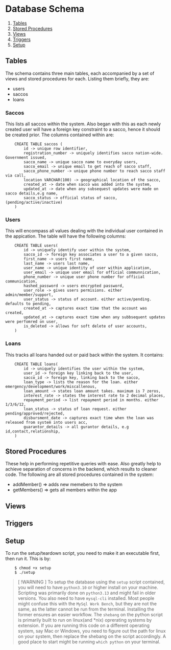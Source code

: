 # Database Schema

1. [Tables](##tables)
2. [Stored Procedures](##stored-procedures)
3. [Views](##views)
4. [Triggers](##triggers)
5. [Setup](##setup)

## Tables

The schema contains three main tables, each accompanied by a set of views and stored procedures for each. Listing them briefly, they are:
- users
- saccos
- loans

### Saccos

This lists all saccos within the system. Also began with this as each newly created user will have a foreign key constraint to a sacco, hence it should be created prior. The columns contained within are:
```
    CREATE TABLE saccos (
        id -> unique row identifier,
        registration_number -> uniquely identifies sacco nation-wide. Government issued,
        sacco_name -> unique sacco name to everyday users,
        sacco_email -> unique email to get reach of sacco staff,
        sacco_phone_number -> unique phone number to reach sacco staff via call,
        location VARCHAR(100) -> geographical location of the sacco,
        created_at -> date when sacco was added into the system,
        updated_at -> date when any subsequest updates were made on sacco details,e.g name,
        sacco_status -> official status of sacco,(pending/active/inactive)
    )
```
### Users

This will encompass all values dealing with the individual user contained in the appication. The table will have the following columns:
```
    CREATE TABLE users(
        id -> uniquely identify user within the system,
        sacco_id -> foreign key associates a user to a given sacco,
        first_name -> users first name,
        last_name -> users last name,
        user_name -> unique identity of user within application,
        user_email -> unique user email for official communnication,
        phone_number -> unique user phone number for official communication,
        hashed_password -> users encrypted password,
        user_role -> gives users permisions. either admin/member/support,
        user_status -> status of account. either active/pending. defaults to pending,
        created_at -> captures exact time that the account was created,
        updated_at -> captures exact time when any subbsequent updates were perfomred on user,
        is_deleted -> allows for soft delete of user accounts,
    )
```

### Loans

This tracks all loans handed out or paid back within the system. It contains:

```
    CREATE TABLE loans(
        id -> uniquely identifies the user within the system,
        user_id -> foreign key linking back to the user,
        sacco_id -> foreign key, linking back to the sacco,
        loan_type -> lists the reason for the loan. either emergency/development/work/miscallenous,
        loan_amount -> states loan amount takes. maximum is 7 zeros,
        interest_rate -> states the interest rate to 2 decimal places,
        repayment_period -> list repayment period in months. either 1/3/6/12,
        loan_status -> status of loan request. either pending/approved/rejected,
        disbursment_date -> captures exact time when the loan was released from system into users acc,
        guarantor_details -> all gurantor details, e.g id,contact,relationship,
    )
```


## Stored Procedures

These help in performing repetitive queries with ease. Also greatly help to achieve separation of concerns in the backend, which results to cleaner code. The following are all stored procedures contained in the system:

- addMember() => adds new memebers to the system
- getMembers() => gets all members within the app

## Views
## Triggers
## Setup

To run the setup/teardown script, you need to make it an executable first, then run it. This is by:
```
    $ chmod +x setup
    $ ./setup
```

> [ !WARNING ]
> To setup the database using the `setup` script contained, you will need to have `python3.10` or higher install on your machine. Scripting was primarily done on `python3.13` and might fail in older versions.
> You also need to have `mysql-cli` installed. Most people might confuse this with the `MySql Work Bench`, but they are not the same, as the latter cannot be run from the terminal. Installing the former ensures an easier workflow.
> The `shebang` on the python script is primarily built to run on linux(and *nix) oprerating systems by extension. If you are running this code on a different operating system, say Mac or Windows, you need to figure out the path for linux on your system, then replace the shebang on the script accordingly. A good place to start might be running `which python` on your terminal.

